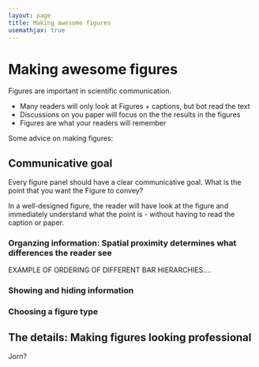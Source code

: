 ```yaml
---
layout: page
title: Making awesome figures
usemathjax: true
---
```


# Making awesome figures

Figures are important in scientific communication. 

* Many readers will only look at Figures + captions, but bot read the text 
* Discussions on you paper will focus on the the results in the figures
* Figures are what your readers will remember

Some advice on making figures:

## Communicative goal
Every figure panel should have a clear communicative goal. What is the point that you want the Figure to convey? 

In a well-designed figure, the reader will have look at the figure and immediately understand what the point is - without having to read the caption or paper. 




### Organzing information: Spatial proximity determines what differences the reader see

EXAMPLE OF ORDERING OF DIFFERENT BAR HIERARCHIES.... 



### Showing and hiding information







### Choosing a figure type




## The details: Making figures looking professional 

Jorn? 







